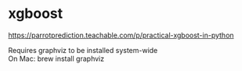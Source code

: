 # xgboost

https://parrotprediction.teachable.com/p/practical-xgboost-in-python

Requires graphviz to be installed system-wide<br>
On Mac: brew install graphviz